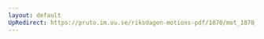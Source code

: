 ```yaml
---
layout: default
UpRedirect: https://pruto.im.uu.se/riksdagen-motions-pdf/1870/mot_1870__ak__233/mot_1870__ak__233-001.pdf
---
```

